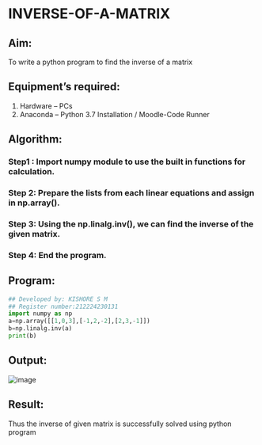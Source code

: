 # INVERSE-OF-A-MATRIX
## Aim:
To write a python program to find the inverse of a matrix
## Equipment’s required:
1. 	Hardware – PCs
2. 	Anaconda – Python 3.7 Installation / Moodle-Code Runner
## Algorithm:
### Step1 : Import numpy module to use the built in functions for calculation.
### Step 2: Prepare the lists from each linear equations and assign in np.array().
### Step 3: Using the np.linalg.inv(), we can find the inverse of the given matrix.
### Step 4: End the program.

## Program:
```Python
## Developed by: KISHORE S M
## Register number:212224230131
import numpy as np
a=np.array([[1,0,3],[-1,2,-2],[2,3,-1]])
b=np.linalg.inv(a)
print(b)
```
## Output:
![image](https://github.com/user-attachments/assets/fb497d3d-ba8c-4d84-b5e2-59b83a1ae3b3)
## Result:
Thus the inverse of given matrix is successfully solved using python program

